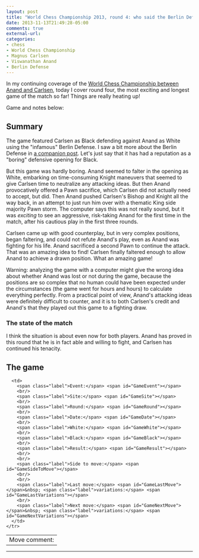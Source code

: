 ```yaml
---
layout: post
title: "World Chess Championship 2013, round 4: who said the Berlin Defense was boring?"
date: 2013-11-13T21:49:28-05:00
comments: true
external-url: 
categories: 
- chess
- World Chess Championship
- Magnus Carlsen
- Viswanathan Anand
- Berlin Defense
---
```

In my continuing coverage of the [World Chess Championship between Anand and Carlsen](http://chennai2013.fide.com/), today I cover round four, the most exciting and longest game of the match so far! Things are really heating up!

Game and notes below:

<!--more-->

## Summary

The game featured Carlsen as Black defending against Anand as White using the "infamous" Berlin Defense. I saw a bit more about the Berlin Defense in [a companion post](/blog/2013/11/13/the-exact-moment-i-fell-in-love-with-the-berlin-defense-for-black-in-chess/). Let's just say that it has had a reputation as a "boring" defensive opening for Black.

But this game was hardly boring. Anand seemed to falter in the opening as White, embarking on time-consuming Knight maneuvers that seemed to give Carlsen time to neutralize any attacking ideas. But then Anand provocatively offered a Pawn sacrifice, which Carlsen did not actually need to accept, but did. Then Anand pushed Carlsen's Bishop and Knight all the way back, in an attempt to just run him over with a thematic King side majority Pawn storm. The computer says this was not really sound, but it was *exciting* to see an aggressive, risk-taking Anand for the first time in the match, after his cautious play in the first three rounds.

Carlsen came up with good counterplay, but in very complex positions, began faltering, and could not refute Anand's play, even as Anand was fighting for his life. Anand sacrificed a second Pawn to continue the attack. That was an amazing idea to find! Carlsen finally faltered enough to allow Anand to achieve a drawn position. What an amazing game!

Warning: analyzing the game with a computer might give the wrong idea about whether Anand was lost or not during the game, because the positions are so complex that no human could have been expected under the circumstances (the game went for hours and hours) to calculate everything perfectly. From a practical point of view, Anand's attacking ideas were definitely difficult to counter, and it is to both Carlsen's credit and Anand's that they played out this game to a fighting draw.

### The state of the match

I think the situation is about even now for both players. Anand has proved in this round that he is in fact able and willing to fight, and Carlsen has continued his tenacity.

## The game

<link href="/chess/pgn4web/template.css" type="text/css" rel="stylesheet"></link>

<style type="text/css">
  #GameLastComment {
    font-style: italic
  }
</style>

<script src="/chess/pgn4web/pgn4web.js" type="text/javascript"></script>

<script type="text/javascript">
    "use strict";

    SetPgnUrl("/chess/anand-carlsen.pgn");
    SetImagePath("/chess/pgn4web/images");
    SetHighlightOption(true);
    SetCommentsIntoMoveText(true);
    SetCommentsOnSeparateLines(true);
    SetInitialGame(4);
    SetShortcutKeysEnabled(true);
</script>

<table>
    <tr valign="top">
      <td>
        <div id="GameBoard"></div>
        <div id="GameButtons"></div>
        <span class="label">Move comment:</span><br><span id="GameLastComment"></span>
      </td>

      <td>
        <span class="label">Event:</span> <span id="GameEvent"></span>
        <br/>
        <span class="label">Site:</span> <span id="GameSite"></span>
        <br/>
        <span class="label">Round:</span> <span id="GameRound"></span>
        <br/>
        <span class="label">Date:</span> <span id="GameDate"></span>
        <br/>
        <span class="label">White:</span> <span id="GameWhite"></span>
        <br/>
        <span class="label">Black:</span> <span id="GameBlack"></span>
        <br/>
        <span class="label">Result:</span> <span id="GameResult"></span>
        <br/>
        <br/>
        <span class="label">Side to move:</span> <span id="GameSideToMove"></span>
        <br/>
        <br/>
        <span class="label">Last move:</span> <span id="GameLastMove"></span>&nbsp; <span class="label">variations:</span> <span id="GameLastVariations"></span>
        <br/>
        <span class="label">Next move:</span> <span id="GameNextMove"></span>&nbsp; <span class="label">variations:</span> <span id="GameNextVariations"></span>
      </td>
    </tr>
</table>

<hr/>

<div id="GameText"></div>
